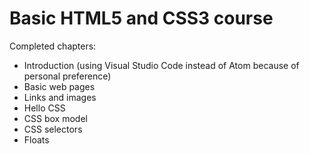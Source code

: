 # Basic HTML5 and CSS3 course
Completed chapters:
- Introduction (using Visual Studio Code instead of Atom because of personal preference)
- Basic web pages
- Links and images
- Hello CSS
- CSS box model
- CSS selectors
- Floats